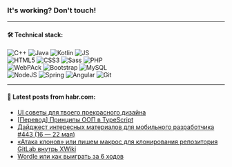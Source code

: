 ### It's working? Don't touch!

---

#### 🛠️ Technical stack:

![C++](https://img.shields.io/badge/C++-informational?logo=c%2B%2B&style=flat&logoColor=white&color=9C033A)
![Java](https://img.shields.io/badge/Java-informational?logo=java&style=flat&logoColor=white&color=007396)
![Kotlin](https://img.shields.io/badge/Kotlin-informational?logo=Kotlin&style=flat&logoColor=white&color=0095D5)
![JS](https://img.shields.io/badge/JS-informational?logo=javaScript&style=flat&logoColor=black&color=F7Df1E) <br>
![HTML5](https://img.shields.io/badge/HTML5-informational?logo=html5&style=flat&logoColor=white&color=E34F26)
![CSS3](https://img.shields.io/badge/CSS3-informational?logo=css3&style=flat&logoColor=white&color=157286)
![Sass](https://img.shields.io/badge/Saas-informational?logo=sass&style=flat&logoColor=white&color=hotpink)
![PHP](https://img.shields.io/badge/PHP-informational?logo=php&style=flat&logoColor=white&color=777BB4) <br>
![WebPAck](https://img.shields.io/badge/WebPack-informational?logo=webPack&style=flat&logoColor=white&color=FF6F00)
![Bootstrap](https://img.shields.io/badge/Bootstrap-informational?logo=Bootstrap&style=flat&logoColor=white&color=7952B3)
![MySQL](https://img.shields.io/badge/MySQL-informational?logo=MySQL&style=flat&logoColor=white&color=00f) <br>
![NodeJS](https://img.shields.io/badge/NodeJS-informational?logo=node.js&style=flat&logoColor=white&color=43853D)
![Spring](https://img.shields.io/badge/Spring-informational?logo=Spring&style=flat&logoColor=white&color=0A9EDC)
![Angular](https://img.shields.io/badge/Vue-informational?logo=vue.js&style=flat&logoColor=white&color=red)
![Git](https://img.shields.io/badge/Git-informational?logo=git&style=flat&logoColor=white&color=darkorange)

___

#### 💬 Latest posts from habr.com:

<!-- BLOG-POST-LIST:START -->
- [UI советы для твоего прекрасного дизайна](https://habr.com/ru/post/667188/?utm_source=habrahabr&utm_medium=rss&utm_campaign=667188)
- [[Перевод] Принципы ООП в TypeScript](https://habr.com/ru/post/667156/?utm_source=habrahabr&utm_medium=rss&utm_campaign=667156)
- [Дайджест интересных материалов для мобильного разработчика #443 &lpar;16 — 22 мая&rpar;](https://habr.com/ru/post/667178/?utm_source=habrahabr&utm_medium=rss&utm_campaign=667178)
- [«Атака клонов» или пишем макрос для клонирования репозитория GitLab внутрь XWiki](https://habr.com/ru/post/667166/?utm_source=habrahabr&utm_medium=rss&utm_campaign=667166)
- [Wordle или как выиграть за 6 ходов](https://habr.com/ru/post/667170/?utm_source=habrahabr&utm_medium=rss&utm_campaign=667170)
<!-- BLOG-POST-LIST:END -->
